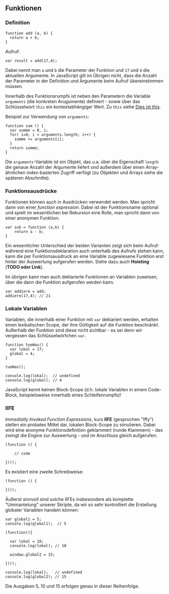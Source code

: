 ## Funktionen

### Definition

    function add (a, b) {
      return a + b;
    }

Aufruf:

    var result = add(17,4);

Dabei nennt man ```a``` und ```b``` die Parameter der Funktion und ```17``` und ```4``` die aktuellen Argumente. In JavaScript gilt im Übrigen nicht, dass die Anzahl der Parameter in der Definition und Argumente beim Aufruf übereinstimmen müssen.

Innerhalb des Funktionsrumpfs ist neben den Parametern die Variable ```arguments``` (die konkreten Arugumente) definiert - sowie über das Schlüsselwort ```this``` ein kontextabhängiger Wert. Zu ```this``` siehe [Dies ist this](grundlagen/dies_ist_this.html).

Beispiel zur Verwendung von ```arguments```:

    function sum () {
      var summe = 0, i;
      for( i=0; i < arguments.length; i++) {
        summe += arguments[i];
      }
      return summe;
    }

Die ```arguments```-Variable ist ein Objekt, das u.a. über die Eigenschaft ```length``` die genaue Anzahl der Argumente liefert und außerdem über einen Array-ähnlichen index-basierten Zugriff verfügt (zu Objekten und Arrays siehe die späteren Abschnitte).

### Funktionsausdrücke

Funktionen können auch in Ausdrücken verwendet werden. Man spricht dann von einer *function expression*. Dabei ist der Funktionsname optional und spielt im wesentlichen bei Rekursion eine Rolle, man spricht dann von einer anonymen Funktion:

    var sub = function (a,b) {
        return a - b;
    }

Ein wesentlicher Unterschied der beiden Varianten zeigt sich beim Aufruf: während eine Funktionsdeklaration auch unterhalb des Aufrufs stehen kann, kann die per Funktionsausdruck an eine Variable zugewiesene Funktion erst hinter der Auswertung aufgerufen werden. Siehe dazu auch **Hoisting** (**TODO oder Link**).

Im übrigen kann man auch deklarierte Funktionen an Variablen zuweisen, über die dann die Funktion aufgerufen werden kann.

    var addiere = add;
    addiere(17,4); // 21

### Lokale Variablen

Variablen, die innerhalb einer Funktion mit ```var``` deklariert werden, erhalten einen lexikalischen Scope, der ihre Gültigkeit auf die Funktion beschränkt. Außerhalb der Funktion sind diese nicht sichtbar - es sei denn wir vergessen das Schlüsselwörtchen ```var```.

    function tueWas() {
      var lokal = 17;
      global = 4;
    }

    tueWas();

    console.log(lokal);  // undefined
    console.log(global); // 4

JavaScript kennt keinen Block-Scope (d.h. lokale Variablen in einem Code-Block, beispielsweise innerhalb eines Schleifenrumpfs)!

### IIFE

*Immediatly Invoked Function Expressions*, kurs **IIFE** (gesprochen "Iffy") stellen ein probates Mittel dar, lokalen Block-Scope zu simulieren. Dabei wird eine anonyme Funktionsdefinition geklammert (runde Klammern) - das zwingt die Engine zur Auswertung - und im Anschluss gleich aufgerufen:

    (function () {

        // code

    })();

Es existiert eine zweite Schreibweise:

    (function () {

    }());

Äußerst sinnvoll sind solche IIFEs insbesondere als komplette "Ummantelung" unserer Skripte, da wir so sehr kontrolliert die Erstellung globaler Variablen handeln können:

    var global1 = 5;
    console.log(global1);  // 5

    (function(){

      var lokal = 10;
      console.log(lokal); // 10

      window.global2 = 15;

    })();

    console.log(lokal);   // undefined
    console.log(global2); // 15

Die Ausgaben 5, 10 und 15 erfolgen genau in dieser Reihenfolge.
